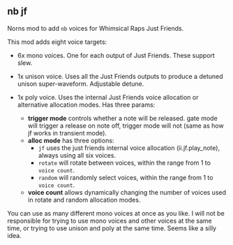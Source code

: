 ## nb jf

Norns mod to add `nb` voices for Whimsical Raps Just Friends.

This mod adds eight voice targets:

* 6x mono voices. One for each output of Just Friends. These support slew.

* 1x unison voice. Uses all the Just Friends outputs to produce a detuned unison super-waveform. Adjustable detune.

* 1x poly voice. Uses the internal Just Friends voice allocation or alternative allocation modes. Has three params:
    * **trigger mode** controls whether a note will be released. gate mode will trigger a release on note off, trigger mode will not (same as how jf works in transient mode).
    * **alloc mode** has three options:
        * `jf` uses the just friends internal voice allocation (ii.jf.play_note), always using all six voices.
        * `rotate` will rotate between voices, within the range from 1 to `voice count`.
        * `random` will randomly select voices, within the range from 1 to `voice count`.
    * **voice count** allows dynamically changing the number of voices used in rotate and random allocation modes.

You can use as many different mono voices at once as you like. I will not be responsible for trying to use mono voices and other voices at the same time, or trying to use unison and poly at the same time. Seems like a silly idea.